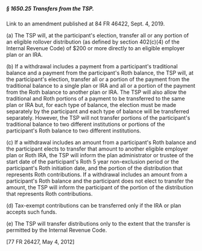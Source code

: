 ##### § 1650.25 Transfers from the TSP. #####

Link to an amendment published at 84 FR 46422, Sept. 4, 2019.

(a) The TSP will, at the participant's election, transfer all or any portion of an eligible rollover distribution (as defined by section 402(c)(4) of the Internal Revenue Code) of $200 or more directly to an eligible employer plan or an IRA.

(b) If a withdrawal includes a payment from a participant's traditional balance and a payment from the participant's Roth balance, the TSP will, at the participant's election, transfer all or a portion of the payment from the traditional balance to a single plan or IRA and all or a portion of the payment from the Roth balance to another plan or IRA. The TSP will also allow the traditional and Roth portions of a payment to be transferred to the same plan or IRA but, for each type of balance, the election must be made separately by the participant and each type of balance will be transferred separately. However, the TSP will not transfer portions of the participant's traditional balance to two different institutions or portions of the participant's Roth balance to two different institutions.

(c) If a withdrawal includes an amount from a participant's Roth balance and the participant elects to transfer that amount to another eligible employer plan or Roth IRA, the TSP will inform the plan administrator or trustee of the start date of the participant's Roth 5 year non-exclusion period or the participant's Roth initiation date, and the portion of the distribution that represents Roth contributions. If a withdrawal includes an amount from a participant's Roth balance and the participant does not elect to transfer the amount, the TSP will inform the participant of the portion of the distribution that represents Roth contributions.

(d) Tax-exempt contributions can be transferred only if the IRA or plan accepts such funds.

(e) The TSP will transfer distributions only to the extent that the transfer is permitted by the Internal Revenue Code.

[77 FR 26427, May 4, 2012]